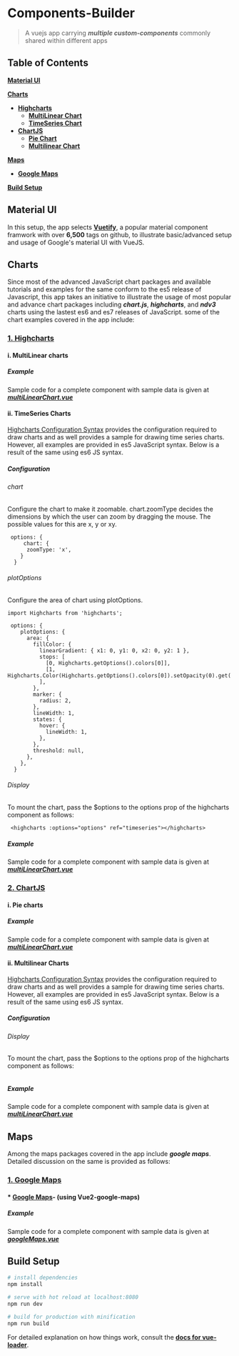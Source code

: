 # Components-Builder
> A vuejs app carrying **_multiple custom-components_** commonly shared within different apps

Table of Contents
-----------------

[**Material UI**](#material-ui)

[**Charts**](#charts)
* [**Highcharts**](#highcharts)
  * [**MultiLinear Chart**](#multilinear-highcharts)
  * [**TimeSeries Chart**](#timeseries-highcharts)
* [**ChartJS**](#chartjs)
  * [**Pie Chart**](#pie-chartjs)
  * [**Multilinear Chart**](#multilear-chartjs)
  
[**Maps**](#maps)
* [**Google Maps**](#googlemaps)

[**Build Setup**](#build-setup)


<a name="material-ui"></a>
## Material UI
In this setup, the app selects __[Vuetify](https://vuetifyjs.com/)__, a popular material component framwork with over __6,500__ tags on github, to illustrate basic/advanced setup and usage of Google's material UI with VueJS.

## Charts
Since most of the advanced JavaScript chart packages and available tutorials and examples for the same conform to the es5 release of Javascript, this app takes an initiative to illustrate the usage of most popular and advance chart packages including **_chart.js_**, **_highcharts_**, and **_ndv3_** charts using the lastest es6 and es7 releases of JavaScript.
some of the chart examples covered in the app include:

<a name="highcharts"></a>
### [1. Highcharts](https://github.com/weizhenye/vue-highcharts)
  
  <a name="multilinear-highcharts"></a>
  #### i. MultiLinear charts 

  ##### Example
  Sample code for a complete component with sample data is given at
  **_[multiLinearChart.vue](https://github.com/Dantiff/Components-Builder/blob/master/src/modules/charts/components/multiLinearChart.vue)_**

  <a name="timeseries-highcharts"></a>
  #### ii. TimeSeries Charts 
  [Highcharts Configuration Syntax](https://www.tutorialspoint.com/highcharts/highcharts_configuration_syntax.htm) provides the configuration required to draw charts and as well provides a sample for drawing time series charts. However, all examples are provided in es5 JavaScript syntax. Below is a result of the same using es6 JS syntax.
  ##### Configuration
  ###### chart
  Configure the chart to make it zoomable. chart.zoomType decides the dimensions by which the user can zoom by dragging the mouse. The possible values for this are x, y or xy.
  ```
   options: {
       chart: {
        zoomType: 'x',
      }
    }
  ```
  ###### plotOptions
  Configure the area of chart using plotOptions.
  ```
  import Highcharts from 'highcharts';

   options: {
      plotOptions: {
        area: {
          fillColor: {
            linearGradient: { x1: 0, y1: 0, x2: 0, y2: 1 },
            stops: [
              [0, Highcharts.getOptions().colors[0]],
              [1, Highcharts.Color(Highcharts.getOptions().colors[0]).setOpacity(0).get('rgba')],
            ],
          },
          marker: {
            radius: 2,
          },
          lineWidth: 1,
          states: {
            hover: {
              lineWidth: 1,
            },
          },
          threshold: null,
        },
      },
    }
  ```

  ###### Display
  To mount the chart, pass the $options to the options prop of the highcharts component as follows:
  ```
   <highcharts :options="options" ref="timeseries"></highcharts>
   ```

  ##### Example
  Sample code for a complete component with sample data is given at
  **_[multiLinearChart.vue](https://github.com/Dantiff/Components-Builder/blob/master/src/modules/charts/components/multiLinearChart.vue)_**

<a name="chartjs"></a>
### [2. ChartJS](http://www.chartjs.org/samples/latest/)

<a name="pie-chartjs"></a>
#### i. Pie charts 

##### Example
Sample code for a complete component with sample data is given at
**_[multiLinearChart.vue](https://github.com/Dantiff/Components-Builder/blob/master/src/modules/charts/components/multiLinearChart.vue)_**

<a name="multilinear-charts"></a>
#### ii. Multilinear Charts 
[Highcharts Configuration Syntax](https://www.tutorialspoint.com/highcharts/highcharts_configuration_syntax.htm) provides the configuration required to draw charts and as well provides a sample for drawing time series charts. However, all examples are provided in es5 JavaScript syntax. Below is a result of the same using es6 JS syntax.
##### Configuration
###### Display
To mount the chart, pass the $options to the options prop of the highcharts component as follows:
```

 ```
##### Example
Sample code for a complete component with sample data is given at
**_[multiLinearChart.vue](https://github.com/Dantiff/Components-Builder/blob/master/src/modules/charts/components/multiLinearChart.vue)_**



## Maps
Among the maps packages covered in the app include **_google maps_**. Detailed discussion on the same is provided as follows:

<a name="googlemaps"></a>
### [1. Google Maps](https://developers.google.com/maps/)
#### * [Google Maps](https://github.com/xkjyeah/vue-google-maps)- (using Vue2-google-maps)

##### Example
Sample code for a complete component with sample data is given at
**_[googleMaps.vue](https://github.com/Dantiff/Components-Builder/blob/master/src/modules/maps/components/googleMaps.vue)_**

<a name="#build-setup"></a>
## Build Setup

``` bash
# install dependencies
npm install

# serve with hot reload at localhost:8080
npm run dev

# build for production with minification
npm run build
```

For detailed explanation on how things work, consult the __[docs for vue-loader](http://vuejs.github.io/vue-loader)__.


